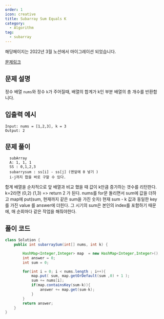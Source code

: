 ```yaml
---
order: 1
icon: creative
title: Subarray Sum Equals K
category:
  - Algorithm
tag:
  - subarray
---
```


해당페이지는 2022년 3월 노션에서 마이그레이션 되었습니다.

[문제링크](https://leetcode.com/problems/subarray-sum-equals-k/)

## 문제 설명

정수 배열 `nums`와 정수 `k`가 주어질때, 배열의 합계가 k인 부분 배열의 총 개수를 반환합니다.

## 입출력 예시

```
Input: nums = [1,2,3], k = 3
Output: 2
```

## 문제 풀이

```
  subArray
  A: 1, 1, 1
  SS : 0,1,2,3
  subarrysum : ss[i] - ss[j] (맨앞에 0 넣기 )
  i-j까지 합을 바로 구할 수 있다.
```

합계 배열을 순차적으로 앞 배열과 비교 했을 때 값이 k만큼 증가하는 갯수를 리턴한다.
k=2라면 (0,2) (1,3) => return 2 가 된다.
nums를 for문 돌리면서 sum에 값을 더하고 map에 put(sum, 현재까지 같은 sum을 가진 숫자)
현재 sum - k 값과 동일한 key를 가진 value 를 answer에 더힌다. 그 시기의 sum은 본인의 index를 포함하기 때문에, 매 순회마다 같은 작업을 해줘야한다.

## 풀이 코드

```java
class Solution {
    public int subarraySum(int[] nums, int k) {

        HashMap<Integer,Integer> map  = new HashMap<Integer,Integer>();
        int answer = 0;
        int sum = 0;

        for(int i = 0; i < nums.length ; i++){
            map.put( sum, map.getOrDefault(sum ,0) + 1 );
            sum += nums[i];
            if(map.containsKey(sum-k)){
                answer += map.get(sum-k);
            }
        }
        return answer;
    }
}
```
